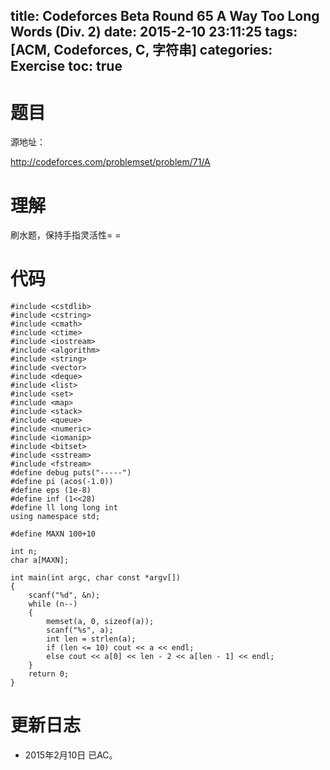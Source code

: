 title: Codeforces Beta Round 65 A Way Too Long Words (Div. 2)
date: 2015-2-10 23:11:25
tags: [ACM, Codeforces, C, 字符串] 
categories: Exercise
toc: true
---
# 题目	
源地址：

http://codeforces.com/problemset/problem/71/A

# 理解
刷水题，保持手指灵活性= =

<!-- more -->

# 代码
```#include <cstdio>
#include <cstdlib>
#include <cstring>
#include <cmath>
#include <ctime>
#include <iostream>
#include <algorithm>
#include <string>
#include <vector>
#include <deque>
#include <list>
#include <set>
#include <map>
#include <stack>
#include <queue>
#include <numeric>
#include <iomanip>
#include <bitset>
#include <sstream>
#include <fstream>
#define debug puts("-----")
#define pi (acos(-1.0))
#define eps (1e-8)
#define inf (1<<28)
#define ll long long int
using namespace std;

#define MAXN 100+10

int n;
char a[MAXN];

int main(int argc, char const *argv[])
{
    scanf("%d", &n);
    while (n--)
    {
        memset(a, 0, sizeof(a));
        scanf("%s", a);
        int len = strlen(a);
        if (len <= 10) cout << a << endl;
        else cout << a[0] << len - 2 << a[len - 1] << endl;
    }
    return 0;
}
```
# 更新日志
- 2015年2月10日 已AC。